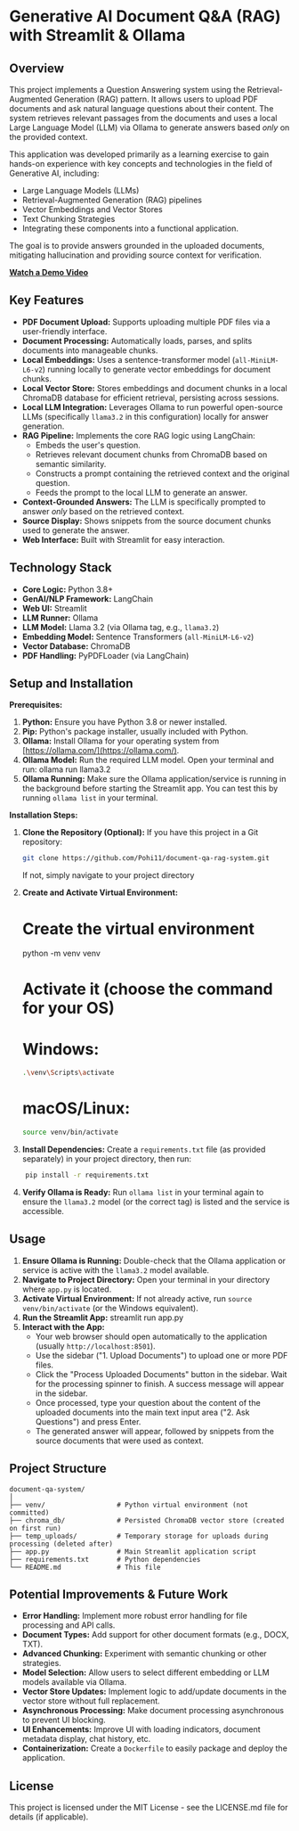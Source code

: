 # Generative AI Document Q&A (RAG) with Streamlit & Ollama

## Overview

This project implements a Question Answering system using the Retrieval-Augmented Generation (RAG) pattern. It allows users to upload PDF documents and ask natural language questions about their content. The system retrieves relevant passages from the documents and uses a local Large Language Model (LLM) via Ollama to generate answers based *only* on the provided context.

This application was developed primarily as a learning exercise to gain hands-on experience with key concepts and technologies in the field of Generative AI, including:
*   Large Language Models (LLMs)
*   Retrieval-Augmented Generation (RAG) pipelines
*   Vector Embeddings and Vector Stores
*   Text Chunking Strategies
*   Integrating these components into a functional application.

The goal is to provide answers grounded in the uploaded documents, mitigating hallucination and providing source context for verification.

**[Watch a Demo Video](https://www.youtube.com/watch?v=UbDwrGHJkL0)** 
## Key Features

*   **PDF Document Upload:** Supports uploading multiple PDF files via a user-friendly interface.
*   **Document Processing:** Automatically loads, parses, and splits documents into manageable chunks.
*   **Local Embeddings:** Uses a sentence-transformer model (`all-MiniLM-L6-v2`) running locally to generate vector embeddings for document chunks.
*   **Local Vector Store:** Stores embeddings and document chunks in a local ChromaDB database for efficient retrieval, persisting across sessions.
*   **Local LLM Integration:** Leverages Ollama to run powerful open-source LLMs (specifically `llama3.2` in this configuration) locally for answer generation.
*   **RAG Pipeline:** Implements the core RAG logic using LangChain:
    *   Embeds the user's question.
    *   Retrieves relevant document chunks from ChromaDB based on semantic similarity.
    *   Constructs a prompt containing the retrieved context and the original question.
    *   Feeds the prompt to the local LLM to generate an answer.
*   **Context-Grounded Answers:** The LLM is specifically prompted to answer *only* based on the retrieved context.
*   **Source Display:** Shows snippets from the source document chunks used to generate the answer.
*   **Web Interface:** Built with Streamlit for easy interaction.

## Technology Stack

*   **Core Logic:** Python 3.8+
*   **GenAI/NLP Framework:** LangChain
*   **Web UI:** Streamlit
*   **LLM Runner:** Ollama
*   **LLM Model:** Llama 3.2 (via Ollama tag, e.g., `llama3.2`)
*   **Embedding Model:** Sentence Transformers (`all-MiniLM-L6-v2`)
*   **Vector Database:** ChromaDB
*   **PDF Handling:** PyPDFLoader (via LangChain)

## Setup and Installation

**Prerequisites:**

1.  **Python:** Ensure you have Python 3.8 or newer installed.
2.  **Pip:** Python's package installer, usually included with Python.
3.  **Ollama:** Install Ollama for your operating system from [https://ollama.com/](https://ollama.com/).
4.  **Ollama Model:** Run the required LLM model. Open your terminal and run:
    ollama run llama3.2
5.  **Ollama Running:** Make sure the Ollama application/service is running in the background before starting the Streamlit app. You can test this by running `ollama list` in your terminal.

**Installation Steps:**

1.  **Clone the Repository (Optional):** If you have this project in a Git repository:
    ```bash
    git clone https://github.com/Pohi11/document-qa-rag-system.git
    ```
    If not, simply navigate to your project directory

2.  **Create and Activate Virtual Environment:**
    # Create the virtual environment
    python -m venv venv

    # Activate it (choose the command for your OS)
    # Windows:
    ```bash
    .\venv\Scripts\activate
    ```
    # macOS/Linux:
    ```bash
    source venv/bin/activate
    ```

3.  **Install Dependencies:** Create a `requirements.txt` file (as provided separately) in your project directory, then run:
```bash
    pip install -r requirements.txt
```

4.  **Verify Ollama is Ready:** Run `ollama list` in your terminal again to ensure the `llama3.2` model (or the correct tag) is listed and the service is accessible.

## Usage

1.  **Ensure Ollama is Running:** Double-check that the Ollama application or service is active with the `llama3.2` model available.
2.  **Navigate to Project Directory:** Open your terminal in your directory where `app.py` is located.
3.  **Activate Virtual Environment:** If not already active, run `source venv/bin/activate` (or the Windows equivalent).
4.  **Run the Streamlit App:**
    streamlit run app.py
5.  **Interact with the App:**
    *   Your web browser should open automatically to the application (usually `http://localhost:8501`).
    *   Use the sidebar ("1. Upload Documents") to upload one or more PDF files.
    *   Click the "Process Uploaded Documents" button in the sidebar. Wait for the processing spinner to finish. A success message will appear in the sidebar.
    *   Once processed, type your question about the content of the uploaded documents into the main text input area ("2. Ask Questions") and press Enter.
    *   The generated answer will appear, followed by snippets from the source documents that were used as context.

## Project Structure

```text
document-qa-system/
│
├── venv/                  # Python virtual environment (not committed)
├── chroma_db/             # Persisted ChromaDB vector store (created on first run)
├── temp_uploads/          # Temporary storage for uploads during processing (deleted after)
├── app.py                 # Main Streamlit application script
├── requirements.txt       # Python dependencies
└── README.md              # This file
```

## Potential Improvements & Future Work

*   **Error Handling:** Implement more robust error handling for file processing and API calls.
*   **Document Types:** Add support for other document formats (e.g., DOCX, TXT).
*   **Advanced Chunking:** Experiment with semantic chunking or other strategies.
*   **Model Selection:** Allow users to select different embedding or LLM models available via Ollama.
*   **Vector Store Updates:** Implement logic to add/update documents in the vector store without full replacement.
*   **Asynchronous Processing:** Make document processing asynchronous to prevent UI blocking.
*   **UI Enhancements:** Improve UI with loading indicators, document metadata display, chat history, etc.
*   **Containerization:** Create a `Dockerfile` to easily package and deploy the application.

## License

This project is licensed under the MIT License - see the LICENSE.md file for details (if applicable).
